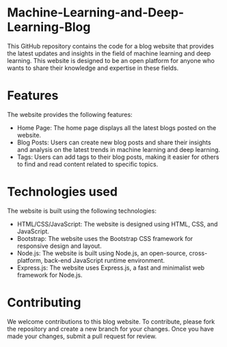 # Machine-Learning-and-Deep-Learning-Blog
This GitHub repository contains the code for a blog website that provides the latest updates and insights in the field of machine learning and deep learning. This website is designed to be an open platform for anyone who wants to share their knowledge and expertise in these fields.

# Features
The website provides the following features:

* Home Page: The home page displays all the latest blogs posted on the website.
* Blog Posts: Users can create new blog posts and share their insights and analysis on the latest trends in machine learning and deep learning.
* Tags: Users can add tags to their blog posts, making it easier for others to find and read content related to specific topics.

# Technologies used
The website is built using the following technologies:

* HTML/CSS/JavaScript: The website is designed using HTML, CSS, and JavaScript.
* Bootstrap: The website uses the Bootstrap CSS framework for responsive design and layout.
* Node.js: The website is built using Node.js, an open-source, cross-platform, back-end JavaScript runtime environment.
* Express.js: The website uses Express.js, a fast and minimalist web framework for Node.js.

# Contributing
We welcome contributions to this blog website. To contribute, please fork the repository and create a new branch for your changes. Once you have made your changes, submit a pull request for review.
